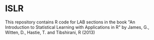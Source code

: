 # ISLR

This repository contains R code for LAB sections in the book "An Introduction to Statistical Learning with Applications in R" by James, G., Witten, D., Hastie, T. and Tibshirani, R (2013)
